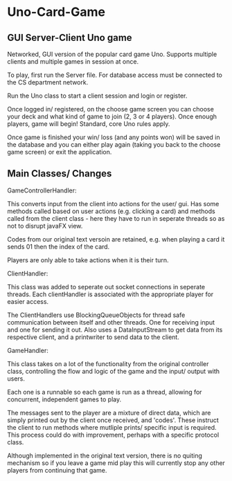 # Uno-Card-Game
GUI Server-Client Uno game
-------------------------------------

Networked, GUI version of the popular card game Uno. Supports multiple clients and multiple games in session at once.

To play, first run the Server file. For database access must be connected to the CS department network.

Run the Uno class to start a client session and login or register.

Once logged in/ registered, on the choose game screen you can choose your deck and what kind
of game to join (2, 3 or 4 players). Once enough players, game will begin! Standard, core Uno
rules apply.

Once game is finished your win/ loss (and any points won) will be saved in the database
and you can either play again (taking you back to the choose game screen) or exit the application.

Main Classes/ Changes
-----------------------------------

GameControllerHandler:

This converts input from the client into actions for the user/ gui.
Has some methods called based on user actions (e.g. clicking a card) and
methods called from the client class - here they have to run in seperate threads
so as not to disrupt javaFX view.

Codes from our original text versoin are retained, e.g. when playing a card it sends
01 then the index of the card.

Players are only able to take actions when it is their turn.

ClientHandler:

This class was added to seperate out socket connections in seperate threads.
Each clientHandler is associated with the appropriate player for easier access.

The ClientHandlers use BlockingQueueObjects for thread safe communication
between itself and other threads. One for receiving input and one for sending it out.
Also uses a DataInputStream to get data from its respective client, and a printwriter
to send data to the client.

GameHandler:

This class takes on a lot of the functionality from the original controller class,
controlling the flow and logic of the game and the input/ output with users.

Each one is a runnable so each game is run as a thread, allowing for concurrent,
independent games to play.

The messages sent to the player are a mixture of direct data, which are simply
printed out by the client once received, and 'codes'. These instruct the client
to run methods where mutliple prints/ specific input is required. This process
could do with improvement, perhaps with a specific protocol class.

Although implemented in the original text version, there is no quiting mechanism 
so if you leave a game mid play this will currently stop any other players 
from continuing that game.
